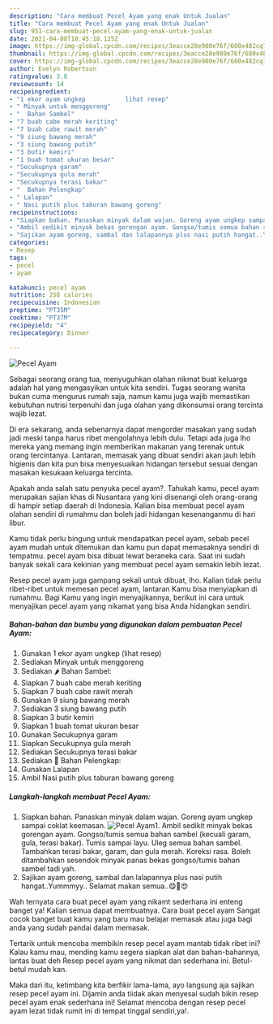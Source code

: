 ```yaml
---
description: "Cara membuat Pecel Ayam yang enak Untuk Jualan"
title: "Cara membuat Pecel Ayam yang enak Untuk Jualan"
slug: 951-cara-membuat-pecel-ayam-yang-enak-untuk-jualan
date: 2021-04-08T18:45:18.125Z
image: https://img-global.cpcdn.com/recipes/3eacce28e980e76f/680x482cq70/pecel-ayam-foto-resep-utama.jpg
thumbnail: https://img-global.cpcdn.com/recipes/3eacce28e980e76f/680x482cq70/pecel-ayam-foto-resep-utama.jpg
cover: https://img-global.cpcdn.com/recipes/3eacce28e980e76f/680x482cq70/pecel-ayam-foto-resep-utama.jpg
author: Evelyn Robertson
ratingvalue: 3.8
reviewcount: 14
recipeingredient:
- "1 ekor ayam ungkep           lihat resep"
- " Minyak untuk menggoreng"
- "  Bahan Sambel"
- "7 buah cabe merah keriting"
- "7 buah cabe rawit merah"
- "9 siung bawang merah"
- "3 siung bawang putih"
- "3 butir kemiri"
- "1 buah tomat ukuran besar"
- "Secukupnya garam"
- "Secukupnya gula merah"
- "Secukupnya terasi bakar"
- "  Bahan Pelengkap"
- " Lalapan"
- " Nasi putih plus taburan bawang goreng"
recipeinstructions:
- "Siapkan bahan. Panaskan minyak dalam wajan. Goreng ayam ungkep sampai coklat keemasan."
- "Ambil sedikit minyak bekas gorengan ayam. Gongso/tumis semua bahan sambel (kecuali garam, gula, terasi bakar). Tumis sampai layu. Uleg semua bahan sambel. Tambahkan terasi bakar, garam, dan gula merah. Koreksi rasa. Boleh ditambahkan sesendok minyak panas bekas gongso/tumis bahan sambel tadi yah."
- "Sajikan ayam goreng, sambal dan lalapannya plus nasi putih hangat..Yummmyy.. Selamat makan semua..😋🤤😍"
categories:
- Resep
tags:
- pecel
- ayam

katakunci: pecel ayam 
nutrition: 258 calories
recipecuisine: Indonesian
preptime: "PT35M"
cooktime: "PT37M"
recipeyield: "4"
recipecategory: Dinner

---
```



![Pecel Ayam](https://img-global.cpcdn.com/recipes/3eacce28e980e76f/680x482cq70/pecel-ayam-foto-resep-utama.jpg)

Sebagai seorang orang tua, menyuguhkan olahan nikmat buat keluarga adalah hal yang mengasyikan untuk kita sendiri. Tugas seorang  wanita bukan cuma mengurus rumah saja, namun kamu juga wajib memastikan kebutuhan nutrisi terpenuhi dan juga olahan yang dikonsumsi orang tercinta wajib lezat.

Di era  sekarang, anda sebenarnya dapat mengorder masakan yang sudah jadi meski tanpa harus ribet mengolahnya lebih dulu. Tetapi ada juga lho mereka yang memang ingin memberikan makanan yang terenak untuk orang tercintanya. Lantaran, memasak yang dibuat sendiri akan jauh lebih higienis dan kita pun bisa menyesuaikan hidangan tersebut sesuai dengan masakan kesukaan keluarga tercinta. 



Apakah anda salah satu penyuka pecel ayam?. Tahukah kamu, pecel ayam merupakan sajian khas di Nusantara yang kini disenangi oleh orang-orang di hampir setiap daerah di Indonesia. Kalian bisa membuat pecel ayam olahan sendiri di rumahmu dan boleh jadi hidangan kesenanganmu di hari libur.

Kamu tidak perlu bingung untuk mendapatkan pecel ayam, sebab pecel ayam mudah untuk ditemukan dan kamu pun dapat memasaknya sendiri di tempatmu. pecel ayam bisa dibuat lewat beraneka cara. Saat ini sudah banyak sekali cara kekinian yang membuat pecel ayam semakin lebih lezat.

Resep pecel ayam juga gampang sekali untuk dibuat, lho. Kalian tidak perlu ribet-ribet untuk memesan pecel ayam, lantaran Kamu bisa menyiapkan di rumahmu. Bagi Kamu yang ingin menyajikannya, berikut ini cara untuk menyajikan pecel ayam yang nikamat yang bisa Anda hidangkan sendiri.

<!--inarticleads1-->

##### Bahan-bahan dan bumbu yang digunakan dalam pembuatan Pecel Ayam:

1. Gunakan 1 ekor ayam ungkep           (lihat resep)
1. Sediakan  Minyak untuk menggoreng
1. Sediakan  🌶️ Bahan Sambel:
1. Siapkan 7 buah cabe merah keriting
1. Siapkan 7 buah cabe rawit merah
1. Gunakan 9 siung bawang merah
1. Sediakan 3 siung bawang putih
1. Siapkan 3 butir kemiri
1. Siapkan 1 buah tomat ukuran besar
1. Gunakan Secukupnya garam
1. Siapkan Secukupnya gula merah
1. Sediakan Secukupnya terasi bakar
1. Sediakan  🍗 Bahan Pelengkap:
1. Gunakan  Lalapan
1. Ambil  Nasi putih plus taburan bawang goreng




<!--inarticleads2-->

##### Langkah-langkah membuat Pecel Ayam:

1. Siapkan bahan. Panaskan minyak dalam wajan. Goreng ayam ungkep sampai coklat keemasan.
<img src="https://img-global.cpcdn.com/steps/9514ae601bc45add/160x128cq70/pecel-ayam-langkah-memasak-1-foto.jpg" alt="Pecel Ayam">1. Ambil sedikit minyak bekas gorengan ayam. Gongso/tumis semua bahan sambel (kecuali garam, gula, terasi bakar). Tumis sampai layu. Uleg semua bahan sambel. Tambahkan terasi bakar, garam, dan gula merah. Koreksi rasa. Boleh ditambahkan sesendok minyak panas bekas gongso/tumis bahan sambel tadi yah.
1. Sajikan ayam goreng, sambal dan lalapannya plus nasi putih hangat..Yummmyy.. Selamat makan semua..😋🤤😍




Wah ternyata cara buat pecel ayam yang nikamt sederhana ini enteng banget ya! Kalian semua dapat membuatnya. Cara buat pecel ayam Sangat cocok banget buat kamu yang baru mau belajar memasak atau juga bagi anda yang sudah pandai dalam memasak.

Tertarik untuk mencoba membikin resep pecel ayam mantab tidak ribet ini? Kalau kamu mau, mending kamu segera siapkan alat dan bahan-bahannya, lantas buat deh Resep pecel ayam yang nikmat dan sederhana ini. Betul-betul mudah kan. 

Maka dari itu, ketimbang kita berfikir lama-lama, ayo langsung aja sajikan resep pecel ayam ini. Dijamin anda tiidak akan menyesal sudah bikin resep pecel ayam enak sederhana ini! Selamat mencoba dengan resep pecel ayam lezat tidak rumit ini di tempat tinggal sendiri,ya!.

